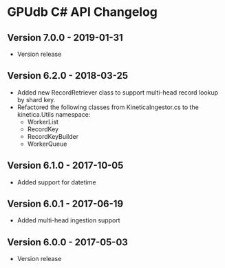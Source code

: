GPUdb C# API Changelog
=======================

Version 7.0.0 - 2019-01-31
--------------------------

-   Version release


Version 6.2.0 - 2018-03-25
--------------------------

-   Added new RecordRetriever class to support multi-head record lookup by
    shard key.
-   Refactored the following classes from KineticaIngestor.cs to
    the kinetica.Utils namespace:
    -   WorkerList
    -   RecordKey
    -   RecordKeyBuilder
    -   WorkerQueue


Version 6.1.0 - 2017-10-05
--------------------------

-   Added support for datetime


Version 6.0.1 - 2017-06-19
--------------------------

-   Added multi-head ingestion support


Version 6.0.0 - 2017-05-03
--------------------------

-   Version release
